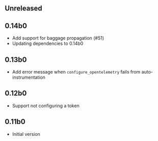 ## Unreleased

## 0.14b0

- Add support for baggage propagation (#51)
- Updating dependencies to 0.14b0

## 0.13b0

- Add error message when `configure_opentelemetry` fails
  from auto-instrumentation

## 0.12b0

- Support not configuring a token

## 0.11b0

- Initial version
